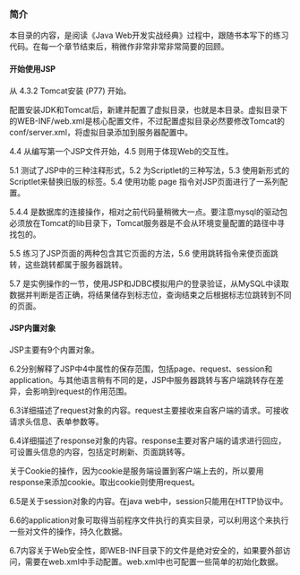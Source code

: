 ### 简介

本目录的内容，是阅读《Java Web开发实战经典》过程中，跟随书本写下的练习代码。在每一个章节结束后，稍微作非常非常非常简要的回顾。

#### 开始使用JSP

从 4.3.2 Tomcat安装 (P77) 开始。

配置安装JDK和Tomcat后，新建并配置了虚拟目录，也就是本目录。虚拟目录下的WEB-INF/web.xml是核心配置文件，不过配置虚拟目录必然要修改Tomcat的conf/server.xml，将虚拟目录添加到服务器配置中。

4.4 从编写第一个JSP文件开始，4.5 则用于体现Web的交互性。

5.1 测试了JSP中的三种注释形式，5.2 为Scriptlet的三种写法，5.3 使用新形式的Scriptlet来替换旧版的标签。5.4 使用功能 page 指令对JSP页面进行了一系列配置。

5.4.4 是数据库的连接操作，相对之前代码量稍微大一点。要注意mysql的驱动包必须放在Tomcat的lib目录下，Tomcat服务器是不会从环境变量配置的路径中寻找包的。

5.5 练习了JSP页面的两种包含其它页面的方法，5.6 使用跳转指令来使页面跳转，这些跳转都属于服务器跳转。

5.7 是实例操作的一节，使用JSP和JDBC模拟用户的登录验证，从MySQL中读取数据并判断是否正确，将结果储存到标志位，查询结束之后根据标志位跳转到不同的页面。

#### JSP内置对象

JSP主要有9个内置对象。

6.2分别解释了JSP中4中属性的保存范围，包括page、request、session和application。与其他语言稍有不同的是，JSP中服务器跳转与客户端跳转存在差异，会影响到request的作用范围。

6.3详细描述了request对象的内容。request主要接收来自客户端的请求。可接收请求头信息、表单参数等。

6.4详细描述了response对象的内容。response主要对客户端的请求进行回应，可设置头信息的内容，包括定时刷新、页面跳转等。

关于Cookie的操作，因为cookie是服务端设置到客户端上去的，所以要用response来添加cookie。取出cookie则使用request。

6.5是关于session对象的内容。在java web中，session只能用在HTTP协议中。

6.6的application对象可取得当前程序文件执行的真实目录，可以利用这个来执行一些对文件的操作，持久化数据。

6.7内容关于Web安全性，即WEB-INF目录下的文件是绝对安全的，如果要外部访问，需要在web.xml中手动配置。web.xml中也可配置一些简单的初始化数据。

